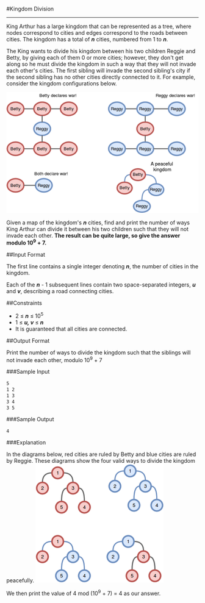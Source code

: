 #Kingdom Division

---

King Arthur has a large kingdom that can be represented as a tree, where nodes correspond to cities and edges correspond to the roads between cities. The kingdom has a total of __*n*__ cities, numbered from 1 to __*n*__.

The King wants to divide his kingdom between his two children Reggie and Betty, by giving each of them 0 or more cities; however, they don't get along so he must divide the kingdom in such a way that they will not invade each other's cities. The first sibling will invade the second sibling's city if the second sibling has no other cities directly connected to it. For example, consider the kingdom configurations below.

![](imageOne.png)

Given a map of the kingdom's __*n*__ cities, find and print the number of ways King Arthur can divide it between his two children such that they will not invade each other. __The result can be quite large, so give the answer modulo 10<sup>9</sup> + 7.__

##Input Format

The first line contains a single integer denoting __*n*__, the number of cities in the kingdom.

Each of the __*n*__ - 1 subsequent lines contain two space-separated integers, __*u*__ and __*v*__, describing a road connecting cities.

##Constraints

- 2 ≤ __*n*__ ≤ 10<sup>5</sup>
- 1 ≤ __*u, v*__ ≤ __*n*__
- It is guaranteed that all cities are connected.

##Output Format

Print the number of ways to divide the kingdom such that the siblings will not invade each other, modulo 10<sup>9</sup> + 7

###Sample Input
```
5
1 2
1 3
3 4
3 5
```

###Sample Output
```
4
```

###Explanation

In the diagrams below, red cities are ruled by Betty and blue cities are ruled by Reggie. These diagrams show the four valid ways to divide the kingdom peacefully.
![](imageTwo.png)

We then print the value of 4 mod (10<sup>9</sup> + 7) = 4 as our answer.